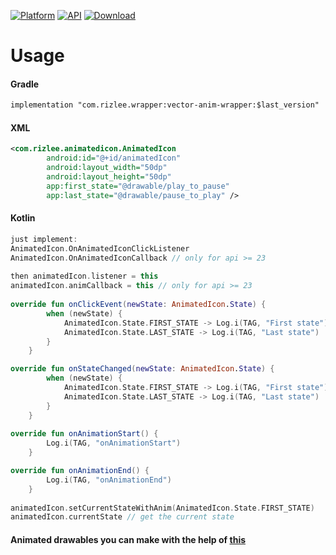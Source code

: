 [![Platform](https://img.shields.io/badge/platform-Android-yellow.svg)](https://www.android.com)
[![API](https://img.shields.io/badge/API-21%2B-brightgreen.svg?style=flat)](https://android-arsenal.com/api?level=21)
[![Download](https://api.bintray.com/packages/rizlee/vector-anim-wrapper/vector-anim-wrapper/images/download.svg?version=1.0.5)](https://bintray.com/rizlee/vector-anim-wrapper/vector-anim-wrapper/1.0.5/link)

# Usage
#### Gradle
```xml
implementation "com.rizlee.wrapper:vector-anim-wrapper:$last_version"
```

#### XML
```xml
<com.rizlee.animatedicon.AnimatedIcon
        android:id="@+id/animatedIcon"
        android:layout_width="50dp"
        android:layout_height="50dp"
        app:first_state="@drawable/play_to_pause"
        app:last_state="@drawable/pause_to_play" />
```

#### Kotlin
```kotlin
just implement:
AnimatedIcon.OnAnimatedIconClickListener
AnimatedIcon.OnAnimatedIconCallback // only for api >= 23
 
then animatedIcon.listener = this
animatedIcon.animCallback = this // only for api >= 23
        
override fun onClickEvent(newState: AnimatedIcon.State) {
        when (newState) {
            AnimatedIcon.State.FIRST_STATE -> Log.i(TAG, "First state")
            AnimatedIcon.State.LAST_STATE -> Log.i(TAG, "Last state")
        }
    }

override fun onStateChanged(newState: AnimatedIcon.State) {
        when (newState) {
            AnimatedIcon.State.FIRST_STATE -> Log.i(TAG, "First state")
            AnimatedIcon.State.LAST_STATE -> Log.i(TAG, "Last state")
        }
    }
    
override fun onAnimationStart() {
        Log.i(TAG, "onAnimationStart")
    }

override fun onAnimationEnd() {
        Log.i(TAG, "onAnimationEnd")
    }
    
animatedIcon.setCurrentStateWithAnim(AnimatedIcon.State.FIRST_STATE)
animatedIcon.currentState // get the current state
```

#### Animated drawables you can make with the help of [this](https://shapeshifter.design/)

